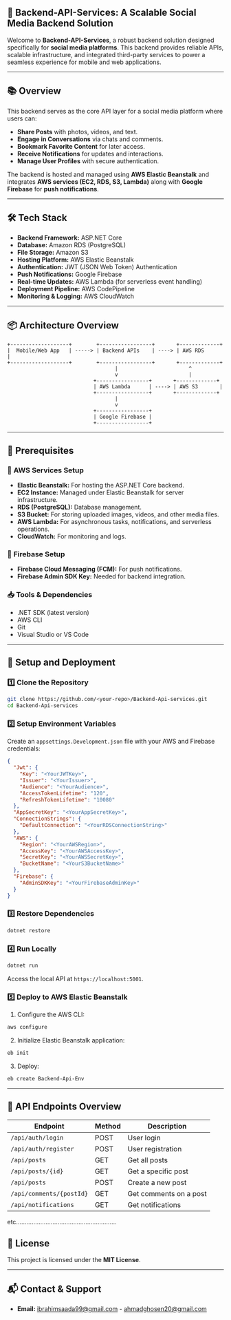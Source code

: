 ## 🚀 **Backend-API-Services: A Scalable Social Media Backend Solution**

Welcome to **Backend-API-Services**, a robust backend solution designed specifically for **social media platforms**. This backend provides reliable APIs, scalable infrastructure, and integrated third-party services to power a seamless experience for mobile and web applications.

---

## 📚 **Overview**

This backend serves as the core API layer for a social media platform where users can:
- **Share Posts** with photos, videos, and text.  
- **Engage in Conversations** via chats and comments.  
- **Bookmark Favorite Content** for later access.  
- **Receive Notifications** for updates and interactions.  
- **Manage User Profiles** with secure authentication.  

The backend is hosted and managed using **AWS Elastic Beanstalk** and integrates **AWS services (EC2, RDS, S3, Lambda)** along with **Google Firebase** for **push notifications**.

---

## 🛠️ **Tech Stack**

- **Backend Framework:** ASP.NET Core  
- **Database:** Amazon RDS (PostgreSQL)  
- **File Storage:** Amazon S3  
- **Hosting Platform:** AWS Elastic Beanstalk  
- **Authentication:** JWT (JSON Web Token) Authentication  
- **Push Notifications:** Google Firebase  
- **Real-time Updates:** AWS Lambda (for serverless event handling)  
- **Deployment Pipeline:** AWS CodePipeline  
- **Monitoring & Logging:** AWS CloudWatch  

---

## 📦 **Architecture Overview**

```
+-------------------+        +-----------------+       +-------------+  
|  Mobile/Web App   | -----> | Backend APIs    | ----> | AWS RDS      |  
+-------------------+        +-----------------+       +-------------+  
                                   |                       ^  
                                   v                       |  
                            +-----------------+       +-------------+  
                            | AWS Lambda      | ----> | AWS S3       |  
                            +-----------------+       +-------------+  
                                   |  
                                   v  
                            +-----------------+  
                            | Google Firebase |  
                            +-----------------+  
```

---

## 📑 **Prerequisites**

### 🔑 **AWS Services Setup**
- **Elastic Beanstalk:** For hosting the ASP.NET Core backend.
- **EC2 Instance:** Managed under Elastic Beanstalk for server infrastructure.
- **RDS (PostgreSQL):** Database management.
- **S3 Bucket:** For storing uploaded images, videos, and other media files.
- **AWS Lambda:** For asynchronous tasks, notifications, and serverless operations.
- **CloudWatch:** For monitoring and logs.

### 🔑 **Firebase Setup**
- **Firebase Cloud Messaging (FCM):** For push notifications.
- **Firebase Admin SDK Key:** Needed for backend integration.

### 📥 **Tools & Dependencies**
- .NET SDK (latest version)  
- AWS CLI  
- Git  
- Visual Studio or VS Code  

---

## 🚀 **Setup and Deployment**

### 1️⃣ **Clone the Repository**
```bash
git clone https://github.com/<your-repo>/Backend-Api-services.git
cd Backend-Api-services
```

### 2️⃣ **Setup Environment Variables**
Create an `appsettings.Development.json` file with your AWS and Firebase credentials:

```json
{
  "Jwt": {
    "Key": "<YourJWTKey>",
    "Issuer": "<YourIssuer>",
    "Audience": "<YourAudience>",
    "AccessTokenLifetime": "120",
    "RefreshTokenLifetime": "10080"
  },
  "AppSecretKey": "<YourAppSecretKey>",
  "ConnectionStrings": {
    "DefaultConnection": "<YourRDSConnectionString>"
  },
  "AWS": {
    "Region": "<YourAWSRegion>",
    "AccessKey": "<YourAWSAccessKey>",
    "SecretKey": "<YourAWSSecretKey>",
    "BucketName": "<YourS3BucketName>"
  },
  "Firebase": {
    "AdminSDKKey": "<YourFirebaseAdminKey>"
  }
}
```

### 3️⃣ **Restore Dependencies**
```bash
dotnet restore
```

### 4️⃣ **Run Locally**
```bash
dotnet run
```

Access the local API at `https://localhost:5001`.

### 5️⃣ **Deploy to AWS Elastic Beanstalk**
1. Configure the AWS CLI:
```bash
aws configure
```
2. Initialize Elastic Beanstalk application:
```bash
eb init
```
3. Deploy:
```bash
eb create Backend-Api-Env
```

---

## 🔑 **API Endpoints Overview**

| Endpoint                 | Method | Description           |
|---------------------------|--------|-----------------------|
| `/api/auth/login`        | POST   | User login            |
| `/api/auth/register`     | POST   | User registration     |
| `/api/posts`             | GET    | Get all posts         |
| `/api/posts/{id}`        | GET    | Get a specific post   |
| `/api/posts`             | POST   | Create a new post     |
| `/api/comments/{postId}` | GET    | Get comments on a post|
| `/api/notifications`     | GET    | Get notifications     |
etc..........................................................


## 📄 **License**

This project is licensed under the **MIT License**.

---

## 📬 **Contact & Support**

- **Email:** ibrahimsaada99@gmail.com - ahmadghosen20@gmail.com
